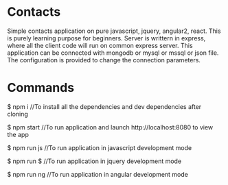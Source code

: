 # Contacts

Simple contacts application on pure javascript, jquery, angular2, react. This is purely learning purpose for beginners. Server is writtern in express, where all the client code will run on common express server. This application can be connected with mongodb or mysql or mssql or json file. The configuration is provided to change the connection parameters.

# Commands

$ npm i             //To install all the dependencies and dev dependencies after cloning

$ npm start         //To run application and launch http://localhost:8080 to view the app

$ npm run js        //To run application in javascript development mode

$ npm run $         //To run application in jquery development mode

$ npm run ng        //To run application in angular development mode
